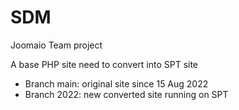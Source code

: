 # SDM

Joomaio Team project

A base PHP site need to convert into SPT site

- Branch main: original site since 15 Aug 2022
- Branch 2022: new converted site running on SPT
